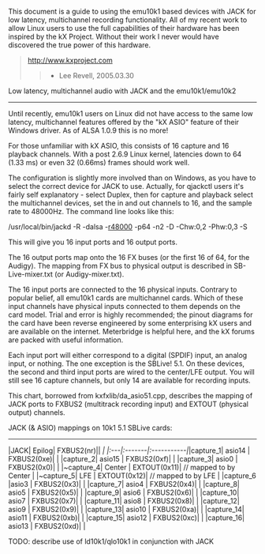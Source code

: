 This document is a guide to using the emu10k1 based devices with JACK for low
latency, multichannel recording functionality.  All of my recent work to allow
Linux users to use the full capabilities of their hardware has been inspired
by the kX Project.  Without their work I never would have discovered the true
power of this hardware.

> http://www.kxproject.com
> > - Lee Revell, 2005.03.30

Low latency, multichannel audio with JACK and the emu10k1/emu10k2

---


Until recently, emu10k1 users on Linux did not have access to the same low
latency, multichannel features offered by the "kX ASIO" feature of their
Windows driver.  As of ALSA 1.0.9 this is no more!

For those unfamiliar with kX ASIO, this consists of 16 capture and 16 playback
channels.  With a post 2.6.9 Linux kernel, latencies down to 64 (1.33 ms) or
even 32 (0.66ms) frames should work well.

The configuration is slightly more involved than on Windows, as you have to
select the correct device for JACK to use.  Actually, for qjackctl users it's
fairly self explanatory - select Duplex, then for capture and playback select
the multichannel devices, set the in and out channels to 16, and the sample
rate to 48000Hz.  The command line looks like this:

/usr/local/bin/jackd -R -dalsa -[r48000](https://code.google.com/p/emutrix/source/detail?r=48000) -p64 -n2 -D -Chw:0,2 -Phw:0,3 -S

This will give you 16 input ports and 16 output ports.

The 16 output ports map onto the 16 FX buses (or the first 16 of 64, for the
Audigy).  The mapping from FX bus to physical output is described in
SB-Live-mixer.txt (or Audigy-mixer.txt).

The 16 input ports are connected to the 16 physical inputs.  Contrary to
popular belief, all emu10k1 cards are multichannel cards.  Which of these
input channels have physical inputs connected to them depends on the card
model.  Trial and error is highly recommended; the pinout diagrams
for the card have been reverse engineered by some enterprising kX users and are
available on the internet.  Meterbridge is helpful here, and the kX forums are
packed with useful information.

Each input port will either correspond to a digital (SPDIF) input, an analog
input, or nothing.  The one exception is the SBLive! 5.1.  On these devices,
the second and third input ports are wired to the center/LFE output.  You will
still see 16 capture channels, but only 14 are available for recording inputs.

This chart, borrowed from kxfxlib/da\_asio51.cpp, describes the mapping of JACK
ports to FXBUS2 (multitrack recording input) and EXTOUT (physical output)
channels.

JACK (& ASIO) mappings on 10k1 5.1 SBLive cards:

---

|JACK|		Epilog|		FXBUS2(nr)|| _|
|:---|:-------|:-----------|_|capture\_1|	asio14	|	FXBUS2(0xe)|            |
|capture\_2|	asio15	|	FXBUS2(0xf)|            |
|capture\_3|	asio0	 |	FXBUS2(0x0)|	           |
|~capture\_4|	Center	|	EXTOUT(0x11)|	// mapped to by Center |
|~capture\_5|	LFE	   |	EXTOUT(0x12)|	// mapped to by LFE |
|capture\_6	|asio3	  |	FXBUS2(0x3)|            |
|capture\_7|	asio4	 |	FXBUS2(0x4)|            |
|capture\_8|	asio5	 |	FXBUS2(0x5)|            |
|capture\_9|	asio6	 |	FXBUS2(0x6)|            |
|capture\_10|	asio7	 |	FXBUS2(0x7)|            |
|capture\_11|	asio8	 |	FXBUS2(0x8)|            |
|capture\_12|	asio9	 |	FXBUS2(0x9)|            |
|capture\_13|	asio10	|	FXBUS2(0xa)|            |
|capture\_14|	asio11	|	FXBUS2(0xb)|            |
|capture\_15|	asio12	|	FXBUS2(0xc)|            |
|capture\_16|	asio13	|	FXBUS2(0xd)|            |


TODO: describe use of ld10k1/qlo10k1 in conjunction with JACK